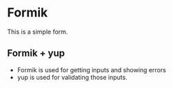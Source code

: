 # Formik


This is a simple form.


## Formik  + yup 

* Formik is used for getting inputs and showing errors 
* yup is used for validating those inputs.